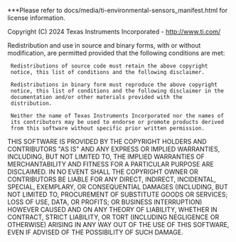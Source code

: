***Please refer to docs/media/ti-environmental-sensors_manifest.html for license information.

 Copyright (C) 2024 Texas Instruments Incorporated - http://www.ti.com/
 
   Redistribution and use in source and binary forms, with or without
   modification, are permitted provided that the following conditions
   are met:
 
     Redistributions of source code must retain the above copyright
     notice, this list of conditions and the following disclaimer.
 
     Redistributions in binary form must reproduce the above copyright
     notice, this list of conditions and the following disclaimer in the
     documentation and/or other materials provided with the
     distribution.
 
     Neither the name of Texas Instruments Incorporated nor the names of
     its contributors may be used to endorse or promote products derived
     from this software without specific prior written permission.
 
   THIS SOFTWARE IS PROVIDED BY THE COPYRIGHT HOLDERS AND CONTRIBUTORS
   "AS IS" AND ANY EXPRESS OR IMPLIED WARRANTIES, INCLUDING, BUT NOT
   LIMITED TO, THE IMPLIED WARRANTIES OF MERCHANTABILITY AND FITNESS FOR
   A PARTICULAR PURPOSE ARE DISCLAIMED. IN NO EVENT SHALL THE COPYRIGHT
   OWNER OR CONTRIBUTORS BE LIABLE FOR ANY DIRECT, INDIRECT, INCIDENTAL,
   SPECIAL, EXEMPLARY, OR CONSEQUENTIAL DAMAGES (INCLUDING, BUT NOT
   LIMITED TO, PROCUREMENT OF SUBSTITUTE GOODS OR SERVICES; LOSS OF USE,
   DATA, OR PROFITS; OR BUSINESS INTERRUPTION) HOWEVER CAUSED AND ON ANY
   THEORY OF LIABILITY, WHETHER IN CONTRACT, STRICT LIABILITY, OR TORT
   (INCLUDING NEGLIGENCE OR OTHERWISE) ARISING IN ANY WAY OUT OF THE USE
   OF THIS SOFTWARE, EVEN IF ADVISED OF THE POSSIBILITY OF SUCH DAMAGE.
